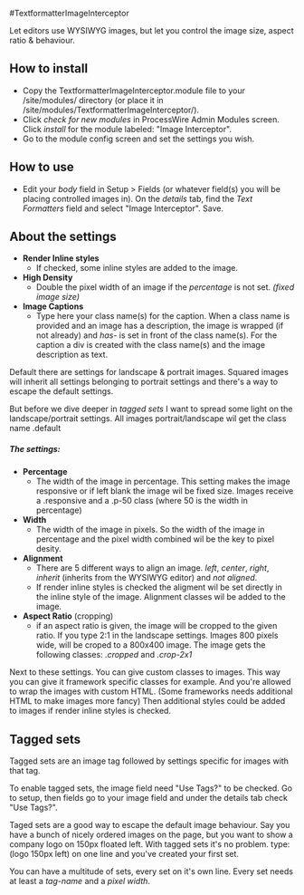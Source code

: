 #TextformatterImageInterceptor

Let editors use WYSIWYG images, but let you control the image size, aspect ratio & behaviour. 

## How to install

- Copy the TextformatterImageInterceptor.module file to your /site/modules/ directory (or place it in /site/modules/TextformatterImageInterceptor/). 
- Click *check for new modules* in ProcessWire Admin Modules screen. Click *install* for the module labeled: "Image Interceptor".
- Go to the module config screen and set the settings you wish.

## How to use
- Edit your *body* field in Setup > Fields (or whatever field(s) you will be placing controlled images in). On the *details* tab, find the *Text Formatters* field and select "Image Interceptor". Save.

## About the settings

- **Render Inline styles** 
	- If checked, some inline styles are added to the image.
- **High Density**
	- Double the pixel width of an image if the *percentage* is not set. *(fixed image size)*
- **Image Captions**
	- Type here your class name(s) for the caption. When a class name is provided and an image has a description, the image is wrapped (if not already) and *has-* is set in front of the class name(s). For the caption a div is created with the class name(s) and the image description as text.	 

Default there are settings for landscape & portrait images. Squared images will inherit all settings belonging to portrait settings and there's a way to escape the default settings. 

But before we dive deeper in *tagged sets* I want to spread some light on the landscape/portrait settings. All images portrait/landscape wil get the class name .default

##### The settings:

- **Percentage**
	- The width of the image in percentage. This setting makes the image responsive or if left blank the image wil be fixed size. Images receive a .responsive and a .p-50 class (where 50 is the width in percentage)
- **Width**
	- The width of the image in pixels. So the width of the image in percentage and the pixel width combined wil be the key to pixel desity.
- **Alignment** 
	- There are 5 different ways to align an image. *left*, *center*, *right*, *inherit* (inherits from the WYSIWYG editor) and *not aligned*. 
	- If render inline styles is checked the aligment wil be set directly in the inline style of the image. Alignment classes wil be added to the image.
- **Aspect Ratio** (cropping)
	- if an aspect ratio is given, the image will be cropped to the given ratio. If you type 2:1 in the landscape settings. Images 800 pixels wide, will be croped to a 800x400 image. The image gets the following classes: *.cropped* and *.crop-2x1*	

Next to these settings. You can give custom classes to images. This way you can give it framework specific classes for example. And you're allowed to wrap the images with custom HTML. (Some frameworks needs additional HTML to make images more fancy) Then additional styles could be added to images if render inline styles is checked.

## Tagged sets

Tagged sets are an image tag followed by settings specific for images with that tag.

To enable tagged sets, the image field need "Use Tags?" to be checked. Go to setup, then fields go to your image field and under the details tab check "Use Tags?". 

Taged sets are a good way to escape the default image behaviour. Say you have a bunch of nicely ordered images on the page, but you want to show a company logo on 150px floated left. With tagged sets it's no problem. type: (logo 150px left) on one line and you've created your first set.

You can have a multitude of sets, every set on it's own line. Every set needs at least a *tag-name* and a *pixel width*.